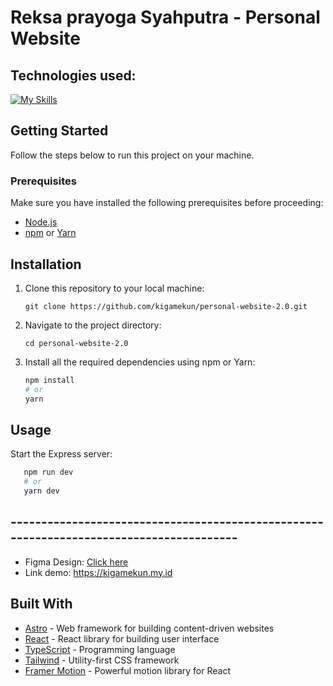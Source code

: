 # Reksa prayoga Syahputra - Personal Website

## Technologies used:
[![My Skills](https://skillicons.dev/icons?i=astro,react,ts,tailwind)](https://skillicons.dev)

## Getting Started

Follow the steps below to run this project on your machine.

### Prerequisites

Make sure you have installed the following prerequisites before proceeding:

- [Node.js](https://nodejs.org/)
- [npm](https://www.npmjs.com/) or [Yarn](https://yarnpkg.com/)

## Installation

1. Clone this repository to your local machine:

   ```git clone https://github.com/kigamekun/personal-website-2.0.git```

2. Navigate to the project directory:

   ```cd personal-website-2.0```
3. Install all the required dependencies using npm or Yarn:
   ````bash
   npm install
   # or
   yarn
   ````

## Usage

Start the Express server:

````bash
   npm run dev
   # or
   yarn dev
   ````

## ----------------------------------------------------------------------------------------
- Figma Design: [Click here](https://www.figma.com/file/ZdY2aK5cHCDoDVzfEVnLsu/Website-2.0)
- Link demo: https://kigamekun.my.id

## Built With
- [Astro](https://astro.build/) - Web framework for building content-driven websites
- [React](https://react.dev/) - React library for building user interface
- [TypeScript](https://www.typescriptlang.org/) - Programming language
- [Tailwind](https://tailwindcss.com/) - Utility-first CSS framework
- [Framer Motion](https://www.framer.com/motion/) - Powerful motion library for React
